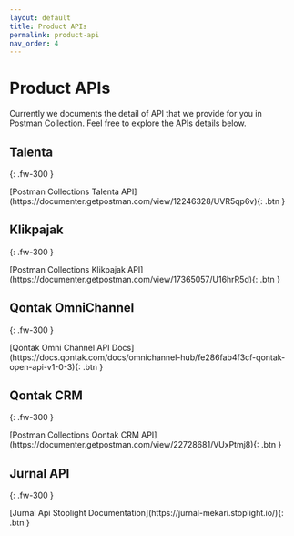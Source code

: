```yaml
---
layout: default
title: Product APIs
permalink: product-api
nav_order: 4
---
```


# Product APIs

Currently we documents the detail of API that we provide for you in Postman Collection. Feel free to explore the APIs details below.

## Talenta
{: .fw-300 }

<span class="fs-3">
[Postman Collections Talenta API](https://documenter.getpostman.com/view/12246328/UVR5qp6v){: .btn }
</span>

## Klikpajak
{: .fw-300 }

<span class="fs-3">
[Postman Collections Klikpajak API](https://documenter.getpostman.com/view/17365057/U16hrR5d){: .btn }
</span>

## Qontak OmniChannel
{: .fw-300 }

<span class="fs-3">
[Qontak Omni Channel API Docs](https://docs.qontak.com/docs/omnichannel-hub/fe286fab4f3cf-qontak-open-api-v1-0-3){: .btn }
</span>

## Qontak CRM
{: .fw-300 }

<span class="fs-3">
[Postman Collections Qontak CRM API](https://documenter.getpostman.com/view/22728681/VUxPtmj8){: .btn }
</span>

## Jurnal API
{: .fw-300 }

<span class="fs-3">
[Jurnal Api Stoplight Documentation](https://jurnal-mekari.stoplight.io/){: .btn }
</span>


